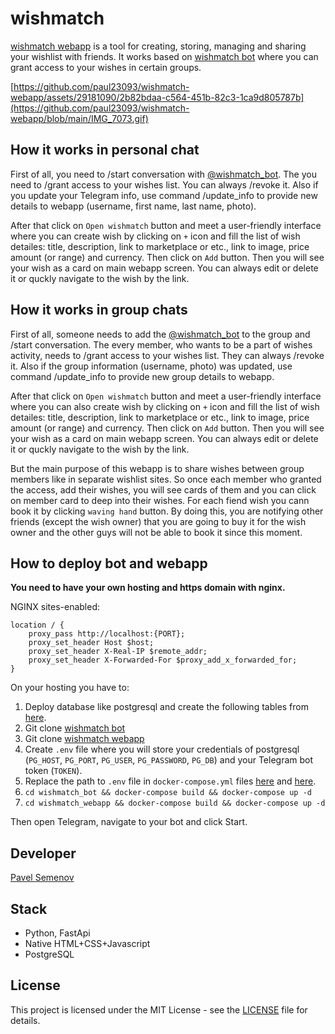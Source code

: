# wishmatch

[wishmatch webapp](https://github.com/paul23093/wishmatch-webapp) is a tool for creating, storing, managing and sharing your wishlist with friends.
It works based on [wishmatch bot](https://github.com/paul23093/wishmatch-bot) where you can grant access to your wishes in certain groups.

[https://github.com/paul23093/wishmatch-webapp/assets/29181090/2b82bdaa-c564-451b-82c3-1ca9d805787b](https://github.com/paul23093/wishmatch-webapp/blob/main/IMG_7073.gif)

## How it works in personal chat

First of all, you need to /start conversation with [@wishmatch_bot](https://t.me/wishmatch_bot).
The you need to /grant access to your wishes list. You can always /revoke it.
Also if you update your Telegram info, use command /update_info to provide new details to webapp (username, first name, last name, photo).

After that click on `Open wishmatch` button and meet a user-friendly interface where you can create wish by clicking on `+` icon and fill the list of wish detailes: title, description, link to marketplace or etc., link to image, price amount (or range) and currency. Then click on `Add` button.
Then you will see your wish as a card on main webapp screen. You can always edit or delete it or quckly navigate to the wish by the link.

## How it works in group chats

First of all, someone needs to add the [@wishmatch_bot](https://t.me/wishmatch_bot) to the group and /start conversation.
The every member, who wants to be a part of wishes activity, needs to /grant access to your wishes list. They can always /revoke it.
Also if the group information (username, photo) was updated, use command /update_info to provide new group details to webapp.

After that click on `Open wishmatch` button and meet a user-friendly interface where you can also create wish by clicking on `+` icon and fill the list of wish detailes: title, description, link to marketplace or etc., link to image, price amount (or range) and currency. Then click on `Add` button.
Then you will see your wish as a card on main webapp screen. You can always edit or delete it or quckly navigate to the wish by the link.

But the main purpose of this webapp is to share wishes between group members like in separate wishlist sites. So once each member who granted the access, add their wishes, you will see cards of them and you can click on member card to deep into their wishes. For each fiend wish you cann book it by clicking `waving hand` button. By doing this, you are notifying other friends (except the wish owner) that you are going to buy it for the wish owner and the other guys will not be able to book it since this moment.

## How to deploy bot and webapp

**You need to have your own hosting and https domain with nginx.**

NGINX sites-enabled:
```
location / {
    proxy_pass http://localhost:{PORT};
    proxy_set_header Host $host;
    proxy_set_header X-Real-IP $remote_addr;
    proxy_set_header X-Forwarded-For $proxy_add_x_forwarded_for;
}
```

On your hosting you have to:
1. Deploy database like postgresql and create the following tables from [here](https://github.com/paul23093/wishmatch-bot/tree/main/tables).
2. Git clone [wishmatch bot](https://github.com/paul23093/wishmatch-bot)
3. Git clone [wishmatch webapp](https://github.com/paul23093/wishmatch-webapp)
4. Create `.env` file where you will store your credentials of postgresql (`PG_HOST`, `PG_PORT`, `PG_USER`, `PG_PASSWORD`, `PG_DB`) and your Telegram bot token (`TOKEN`).
5. Replace the path to `.env` file in `docker-compose.yml` files [here](https://github.com/paul23093/wishmatch-webapp/blob/9d23e150c5ab5beb266c7d83e83e5a4843fd86ef/docker-compose.yml#L10C10-L10C10) and [here](https://github.com/paul23093/wishmatch-bot/blob/1d6ef703cf7f489a77cb219a6efef58e35a7bdd3/docker-compose.yml#L10).
6. `cd wishmatch_bot && docker-compose build && docker-compose up -d`
7. `cd wishmatch_webapp && docker-compose build && docker-compose up -d`

Then open Telegram, navigate to your bot and click Start.

## Developer

[Pavel Semenov](https://github.com/paul23093)

## Stack

- Python, FastApi
- Native HTML+CSS+Javascript
- PostgreSQL

## License

This project is licensed under the MIT License - see the [LICENSE](LICENSE) file for details.
